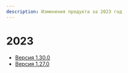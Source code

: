 ```yaml
---
description: Изменения продукта за 2023 год
---
```


# 2023

* [Версия 1.30.0](versiya-1.30.0.md)
* [Версия 1.27.0](versiya-1.27.0.md)

####

####

###
